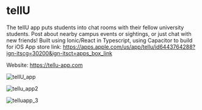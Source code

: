 # tellU
The tellU app puts students into chat rooms with their fellow university students. Post about nearby campus events or sightings, or just chat with new friends! Built using Ionic/React in Typescript, using Capacitor to build for iOS 
App store link: https://apps.apple.com/us/app/tellu/id6443764288?ign-itscg=30200&ign-itsct=apps_box_link

Website: https://tellu-app.com

![tellU_app](https://github.com/tellUapp/tellU/assets/74125645/413b0196-908c-4d7d-9d63-0ff77aff6949)

![tellu_app2](https://github.com/tellUapp/tellU/assets/74125645/4dd8f368-c49b-4cc7-b73c-fff7388ec868)

![telluapp_3](https://github.com/tellUapp/tellU/assets/74125645/263d53a8-8eae-4533-a364-269962745679)
